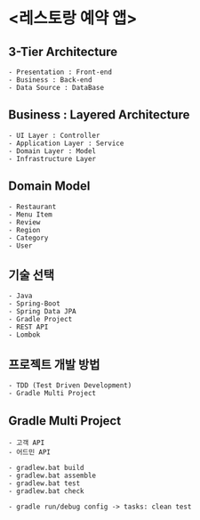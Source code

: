 # <레스토랑 예약 앱>

## 3-Tier Architecture

    - Presentation : Front-end
    - Business : Back-end
    - Data Source : DataBase
    
## Business : Layered Architecture

    - UI Layer : Controller
    - Application Layer : Service
    - Domain Layer : Model
    - Infrastructure Layer
    
## Domain Model

    - Restaurant
    - Menu Item
    - Review
    - Region
    - Category
    - User
    
## 기술 선택

    - Java
    - Spring-Boot
    - Spring Data JPA
    - Gradle Project
    - REST API
    - Lombok
    
## 프로젝트 개발 방법

    - TDD (Test Driven Development)
    - Gradle Multi Project

## Gradle Multi Project

    - 고객 API
    - 어드민 API

    - gradlew.bat build
    - gradlew.bat assemble
    - gradlew.bat test
    - gradlew.bat check
    
    - gradle run/debug config -> tasks: clean test